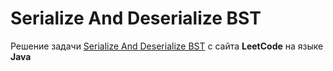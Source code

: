 # Serialize And Deserialize BST
Решение задачи [Serialize And Deserialize BST](https://leetcode.com/problems/serialize-and-deserialize-bst/) с сайта **LeetCode** на языке **Java**